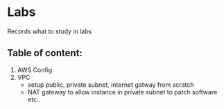 # Labs
Records what to study in labs

## Table of content:
1. AWS Config
1. VPC
    - setup public, private subnet, internet gatway from scratch
    - NAT gateway to allow instance in private subnet to patch software etc..